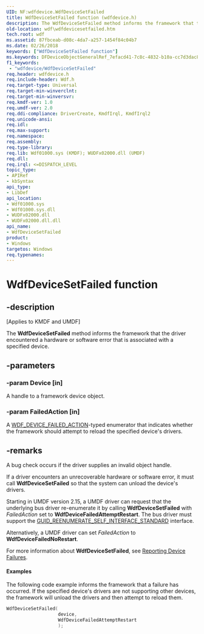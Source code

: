 ```yaml
---
UID: NF:wdfdevice.WdfDeviceSetFailed
title: WdfDeviceSetFailed function (wdfdevice.h)
description: The WdfDeviceSetFailed method informs the framework that the driver encountered a hardware or software error that is associated with a specified device.
old-location: wdf\wdfdevicesetfailed.htm
tech.root: wdf
ms.assetid: 87fbceab-d08c-4da7-a257-1454f84c04b7
ms.date: 02/26/2018
keywords: ["WdfDeviceSetFailed function"]
ms.keywords: DFDeviceObjectGeneralRef_7efacd41-7c8c-4832-b10a-cc7d3dac8982.xml, WdfDeviceSetFailed, WdfDeviceSetFailed method, kmdf.wdfdevicesetfailed, wdf.wdfdevicesetfailed, wdfdevice/WdfDeviceSetFailed
f1_keywords:
 - "wdfdevice/WdfDeviceSetFailed"
req.header: wdfdevice.h
req.include-header: Wdf.h
req.target-type: Universal
req.target-min-winverclnt: 
req.target-min-winversvr: 
req.kmdf-ver: 1.0
req.umdf-ver: 2.0
req.ddi-compliance: DriverCreate, KmdfIrql, KmdfIrql2
req.unicode-ansi: 
req.idl: 
req.max-support: 
req.namespace: 
req.assembly: 
req.type-library: 
req.lib: Wdf01000.sys (KMDF); WUDFx02000.dll (UMDF)
req.dll: 
req.irql: <=DISPATCH_LEVEL
topic_type:
- APIRef
- kbSyntax
api_type:
- LibDef
api_location:
- Wdf01000.sys
- Wdf01000.sys.dll
- WUDFx02000.dll
- WUDFx02000.dll.dll
api_name:
- WdfDeviceSetFailed
product:
- Windows
targetos: Windows
req.typenames: 
---
```


# WdfDeviceSetFailed function


## -description


<p class="CCE_Message">[Applies to KMDF and UMDF]</p>

The <b>WdfDeviceSetFailed</b> method informs the framework that the driver encountered a hardware or software error that is associated with a specified device.


## -parameters




### -param Device [in]

A handle to a framework device object.


### -param FailedAction [in]

A <a href="https://docs.microsoft.com/windows-hardware/drivers/ddi/wdfdevice/ne-wdfdevice-_wdf_device_failed_action">WDF_DEVICE_FAILED_ACTION</a>-typed enumerator that indicates whether the framework should attempt to reload the specified device's drivers.


## -remarks

A bug check occurs if the driver supplies an invalid object handle.




If a driver encounters an unrecoverable hardware or software error, it must call <b>WdfDeviceSetFailed</b> so that the system can unload the device's drivers.

Starting in UMDF version 2.15, a UMDF driver can request that the underlying bus driver re-enumerate it by calling <b>WdfDeviceSetFailed</b> with <i>FailedAction</i> set to <b>WdfDeviceFailedAttemptRestart</b>. The bus driver must support the <a href="https://docs.microsoft.com/previous-versions/windows/hardware/drivers/ff546570(v=vs.85)">GUID_REENUMERATE_SELF_INTERFACE_STANDARD</a> interface.

Alternatively, a UMDF driver can set <i>FailedAction</i> to <b>WdfDeviceFailedNoRestart</b>.

For more information about <b>WdfDeviceSetFailed</b>, see <a href="https://docs.microsoft.com/windows-hardware/drivers/wdf/reporting-device-failures">Reporting Device Failures</a>.


#### Examples

The following code example informs the framework that a failure has occurred. If the specified device's drivers are not supporting other devices, the framework will unload the drivers and then attempt to reload them.

```cpp
WdfDeviceSetFailed(
                   device,
                   WdfDeviceFailedAttemptRestart
                   );
```


